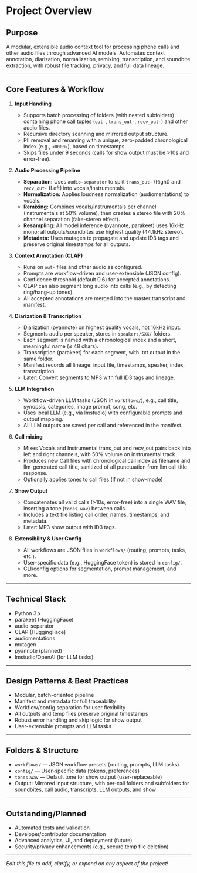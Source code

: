 # Project Overview

## Purpose
A modular, extensible audio context tool for processing phone calls and other audio files through advanced AI models. Automates context annotation, diarization, normalization, remixing, transcription, and soundbite extraction, with robust file tracking, privacy, and full data lineage.

---

## Core Features & Workflow

1. **Input Handling**
   - Supports batch processing of folders (with nested subfolders) containing phone call tuples (`out-`, `trans_out-`, `recv_out-`) and other audio files.
   - Recursive directory scanning and mirrored output structure.
   - PII removal and renaming with a unique, zero-padded chronological index (e.g., `<0000>`), based on timestamps.
   - Skips files under 9 seconds (calls for show output must be >10s and error-free).

2. **Audio Processing Pipeline**
   - **Separation:** Uses `audio-separator` to split `trans_out-` (Right) and `recv_out-` (Left) into vocals/instrumentals.
   - **Normalization:** Applies loudness normalization (audiomentations) to vocals.
   - **Remixing:** Combines vocals/instrumentals per channel (instrumentals at 50% volume), then creates a stereo file with 20% channel separation (fake-stereo effect).
   - **Resampling:** All model inference (pyannote, parakeet) uses 16kHz mono; all outputs/soundbites use highest quality (44.1kHz stereo).
   - **Metadata:** Uses mutagen to propagate and update ID3 tags and preserve original timestamps for all outputs.

3. **Context Annotation (CLAP)**
   - Runs on `out-` files and other audio as configured.
   - Prompts are workflow-driven and user-extensible (JSON config).
   - Confidence threshold (default 0.6) for accepted annotations.
   - CLAP can also segment long audio into calls (e.g., by detecting ring/hang-up tones).
   - All accepted annotations are merged into the master transcript and manifest.

4. **Diarization & Transcription**
   - Diarization (pyannote) on highest quality vocals, not 16kHz input.
   - Segments audio per speaker, stores in `speakers/SXX/` folders.
   - Each segment is named with a chronological index and a short, meaningful name (≤ 48 chars).
   - Transcription (parakeet) for each segment, with .txt output in the same folder.
   - Manifest records all lineage: input file, timestamps, speaker, index, transcription.
   - Later: Convert segments to MP3 with full ID3 tags and lineage.

5. **LLM Integration**
   - Workflow-driven LLM tasks (JSON in `workflows/`), e.g., call title, synopsis, categories, image prompt, song, etc.
   - Uses local LLM (e.g., via lmstudio) with configurable prompts and output mapping.
   - All LLM outputs are saved per call and referenced in the manifest.

6. **Call mixing**
   - Mixes Vocals and Instrumental trans_out and recv_out pairs back into left and right channels, with 50% volume on instrumental track
   - Produces new Call files with chronological call index as filename and llm-generated call title, sanitized of all punctuation from llm call title response.
   - Optionally applies tones to call files (if not in show-mode)

7. **Show Output**
   - Concatenates all valid calls (>10s, error-free) into a single WAV file, inserting a tone (`tones.wav`) between calls.
   - Includes a text file listing call order, names, timestamps, and metadata.
   - Later: MP3 show output with ID3 tags.

8. **Extensibility & User Config**
   - All workflows are JSON files in `workflows/` (routing, prompts, tasks, etc.).
   - User-specific data (e.g., HuggingFace token) is stored in `config/`.
   - CLI/config options for segmentation, prompt management, and more.

---

## Technical Stack
- Python 3.x
- parakeet (HuggingFace)
- audio-separator
- CLAP (HuggingFace)
- audiomentations
- mutagen
- pyannote (planned)
- lmstudio/OpenAI (for LLM tasks)

---

## Design Patterns & Best Practices
- Modular, batch-oriented pipeline
- Manifest and metadata for full traceability
- Workflow/config separation for user flexibility
- All outputs and temp files preserve original timestamps
- Robust error handling and skip logic for show output
- User-extensible prompts and LLM tasks

---

## Folders & Structure
- `workflows/` — JSON workflow presets (routing, prompts, LLM tasks)
- `config/` — User-specific data (tokens, preferences)
- `tones.wav` — Default tone for show output (user-replaceable)
- Output: Mirrored input structure, with per-call folders and subfolders for soundbites, call audio, transcripts, LLM outputs, and show

---

## Outstanding/Planned
- Automated tests and validation
- Developer/contributor documentation
- Advanced analytics, UI, and deployment (future)
- Security/privacy enhancements (e.g., secure temp file deletion)

---

_Edit this file to add, clarify, or expand on any aspect of the project!_ 